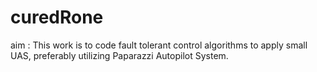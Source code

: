 # curedRone
aim : This work is to code fault tolerant control algorithms to apply small UAS, preferably utilizing Paparazzi Autopilot System.




